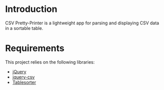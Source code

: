 Introduction
============

CSV Pretty-Printer is a lightweight app for parsing and displaying CSV data in a sortable table.


Requirements
============

This project relies on the following libraries:

- [jQuery](https://jquery.com)
- [jquery-csv](https://code.google.com/p/jquery-csv/)
- [Tablesorter](http://tablesorter.com/docs/)
